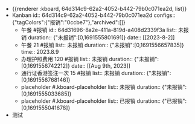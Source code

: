 - {{renderer :kboard, 64d314c9-62a2-4052-b442-79b0c071ea2d, list}}
- Kanban
  id:: 64d314c9-62a2-4052-b442-79b0c071ea2d
  configs:: {"tagColors":{"报销":"0ccbe7"},"archived":[]}
	- 午餐 #报销
	  id:: 64d31696-8a2e-411a-819d-a408d2339f3a
	  list:: 未报销
	  duration:: {"未报销":[0,1691555801691]}
	  date:: [[2023-8-2]]
	- 午餐 21 #报销
	  list:: 未报销
	  duration:: {"未报销":[0,1691556657835]}
	  time:: 2023.8.9
	- 办理护照费用 120 #报销
	  list:: 未报销
	  duration:: {"未报销":[0,1691556742212]}
	  date:: [[Aug 9th, 2023]]
	- 通行证香港签注一次 15 #报销
	  list:: 未报销
	  duration:: {"未报销":[0,1691556768146]}
	- placeholder #.kboard-placeholder
	  list:: 未报销
	  duration:: {"未报销":[0,1691555033685]}
	- placeholder #.kboard-placeholder
	  list:: 已报销
	  duration:: {"已报销":[0,1691555041678]}
- 测试
